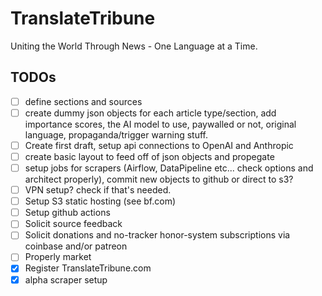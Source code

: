 # TranslateTribune
Uniting the World Through News - One Language at a Time.

## TODOs
- [ ] define sections and sources
- [ ] create dummy json objects for each article type/section, add importance scores, the AI model to use, paywalled or not, original language, propaganda/trigger warning stuff.
- [ ] Create first draft, setup api connections to OpenAI and Anthropic
- [ ] create basic layout to feed off of json objects and propegate
- [ ] setup jobs for scrapers (Airflow, DataPipeline etc... check options and architect properly), commit new objects to github or direct to s3?
- [ ] VPN setup? check if that's needed.
- [ ] Setup S3 static hosting (see bf.com)
- [ ] Setup github actions
- [ ] Solicit source feedback
- [ ] Solicit donations and no-tracker honor-system subscriptions via coinbase and/or patreon
- [ ] Properly market
- [x] Register TranslateTribune.com
- [x] alpha scraper setup 
